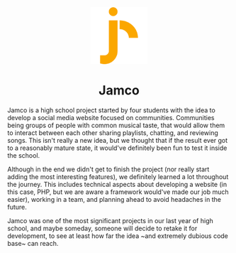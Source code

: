 <div align="center">
<img src="/public/img/assets/logo.svg" width="128" />
<h1>Jamco</h1>
</div>

Jamco is a high school project started by four students with the idea to develop a social media website focused on communities. Communities being groups of people with common musical taste, that would allow them to interact between each other sharing playlists, chatting, and reviewing songs. This isn't really a new idea, but we thought that if the result ever got to a reasonably mature state, it would've definitely been fun to test it inside the school.

Although in the end we didn't get to finish the project (nor really start adding the most interesting features), we definitely learned a lot throughout the journey. This includes technical aspects about developing a website (in this case, PHP, but we are aware a framework would've made our job much easier), working in a team, and planning ahead to avoid headaches in the future. 

Jamco was one of the most significant projects in our last year of high school, and maybe someday, someone will decide to retake it for development, to see at least how far the idea ~and extremely dubious code base~ can reach.
